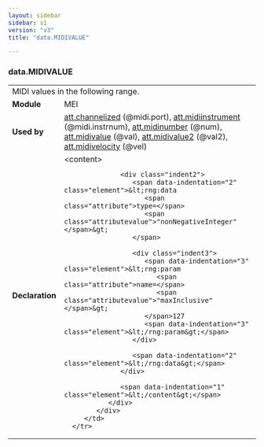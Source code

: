 ```yaml
---
layout: sidebar
sidebar: s1
version: "v3"
title: "data.MIDIVALUE"

---
```


<div class="macroSpec">
   <h3 id="data.MIDIVALUE">data.MIDIVALUE</h3>
   <table class="wovenodd">
      <tr>
         <td colspan="2" class="wovenodd-col2">MIDI values in the following range.</td>
      </tr>
      <tr>
         <td class="wovenodd-col1">
            <strong>Module</strong>
         </td>
         <td class="wovenodd-col2">MEI</td>
      </tr>
      <tr>
         <td class="wovenodd-col1">
            <strong>Used by</strong>
         </td>
         <td class="wovenodd-col2">
            <div class="parent">
               <a class="link_odd_classSpec" href="/{{ site.baseurl }}/{{ page.version }}/attribute-classes/att.channelized.html">att.channelized</a> (@midi.port), 
               <a class="link_odd_classSpec" href="/{{ site.baseurl }}/{{ page.version }}/attribute-classes/att.midiinstrument.html">att.midiinstrument</a> (@midi.instrnum), 
               <a class="link_odd_classSpec" href="/{{ site.baseurl }}/{{ page.version }}/attribute-classes/att.midinumber.html">att.midinumber</a> (@num), 
               <a class="link_odd_classSpec" href="/{{ site.baseurl }}/{{ page.version }}/attribute-classes/att.midivalue.html">att.midivalue</a> (@val), 
               <a class="link_odd_classSpec" href="/{{ site.baseurl }}/{{ page.version }}/attribute-classes/att.midivalue2.html">att.midivalue2</a> (@val2), 
               <a class="link_odd_classSpec" href="/{{ site.baseurl }}/{{ page.version }}/attribute-classes/att.midivelocity.html">att.midivelocity</a> (@vel)
            </div>
         </td>
      </tr>
      <tr>
         <td class="wovenodd-col1">
            <strong>Declaration</strong>
         </td>
         <td class="wovenodd-col2">
            <div xml:space="preserve" class="pre">
               <div class="indent1">
                  <span data-indentation="1" class="element">&lt;content&gt;</span>
                  
                  <div class="indent2">
                     <span data-indentation="2" class="element">&lt;rng:data 
                        <span class="attribute">type=</span>
                        <span class="attributevalue">"nonNegativeInteger"</span>&gt;
                     </span>
                     
                     <div class="indent3">
                        <span data-indentation="3" class="element">&lt;rng:param 
                           <span class="attribute">name=</span>
                           <span class="attributevalue">"maxInclusive"</span>&gt;
                        </span>127
                        <span data-indentation="3" class="element">&lt;/rng:param&gt;</span>
                     </div>
                     
                     <span data-indentation="2" class="element">&lt;/rng:data&gt;</span>
                  </div>
                  
                  <span data-indentation="1" class="element">&lt;/content&gt;</span>
               </div>
            </div>
         </td>
      </tr>
   </table>
</div>